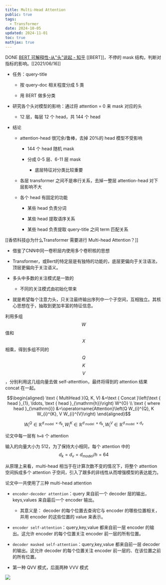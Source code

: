 ```yaml
---
title: Multi-Head Attention
public: true
tags:
  - Transformer
date: 2024-10-05
updated: 2024-11-01
toc: true
mathjax: true
---
```


DONE [BERT 可解释性-从"头"说起 - 知乎](https://zhuanlan.zhihu.com/p/148729018) [[BERT]]，不停的 mask 结构，判断对指标的影响。[[2021/06/16]]
  + 任务：query-title

    + 按 query-doc 相关程度分成 5 类

    + 用 BERT 做多分类

  + 研究各个头对模型的影响：通过将 attention = 0 来 mask 对应的头

    + 12 层，每层 12 个 head，共 144 个 head

  + 结论

    + attention-head 很冗余/鲁棒，去掉 20%的 head 模型不受影响

      + 144 个 head 随机 mask

      + 分成 0-5 层、6-11 层 mask

        + 底层特征对分类比较重要

    + 各层 transformer 之间不是串行关系，去掉一整层 attention-head 对下层影响不大

    + 各个 head 有固定的功能

      + 某些 head 负责分词

      + 某些 head 提取语序关系

      + 某些 head 负责提取 query-title 之间 term 匹配关系

[[香侬科技@为什么Transformer 需要进行 Multi-head Attention？]]
  + 借鉴了CNN中同一卷积层内使用多个卷积核的思想

  + Transformer，或Bert的特定层是有独特的功能的，底层更偏向于关注语法，顶层更偏向于关注语义。

  + 多头中多数的关注模式是一致的

    + 不同的关注模式由初始化带来

  + 就是希望每个注意力头，只关注最终输出序列中一个子空间，互相独立。其核心思想在于，抽取到更加丰富的特征信息。

利用多组 $$W$$ 值和 $$X$$ 相乘，得到多组不同的 $$Q$$ $$K$$ $$V$$，分别利用这几组向量去做 self-attenttion，最终将得到的 attention 结果 concat 在一起。

$$\begin{aligned} \text { MultiHead }(Q, K, V) &=\text { Concat }\left(\text { head }_{1}, \ldots, \text { head }_{\mathrm{h}}\right) W^{O} \\ \text { where head }_{\mathrm{i}} &=\operatorname{Attention}\left(Q W_{i}^{Q}, K W_{i}^{K}, V W_{i}^{V}\right) \end{aligned}$$

$$W_{i}^{Q} \in \mathbb{R}^{d_{\text { model }} \times d_{k}}, W_{i}^{K} \in \mathbb{R}^{d_{\text { model }} \times d_{k}}, W_{i}^{V} \in \mathbb{R}^{d_{\text { model }} \times d_{v}}$$

论文中每一层有 `h=8` 个 attention

输入的向量大小为 512，为了保持大小相同，每个 attention 中的 $$d_k=d_v=d_{model}/h=64$$

从原理上来看，multi-head 相当于在计算次数不变的情况下，将整个 attention 空间拆成多个 attention 子空间，引入了跟多的非线性从而增强模型的表达能力。

论文中一共使用了三种 multi-head attention

  + `encoder-decoder attention`：query 来自前一个 decoder 层的输出，keys,values 来自最后一个 encoder 输出。

    + 其意义是： decoder 的每个位置去查询它与 encoder 的哪些位置相关，并用 encoder 的这些位置的 value 来表示。
  + `encoder self-attention`：query,key,value 都来自前一层 encoder 的输出。这允许 encoder 的每个位置关注 encoder 前一层的所有位置。
  + `decoder masked self-attention`：query,key,value 都来自前一层 decoder 的输出。这允许 decoder 的每个位置关注 encoder 前一层的、在该位置之前的所有位置。

  + 第一种 QVV 模式，后面两种 VVV 模式

![](https://media.xiang578.com//multi-head-attention.png)
